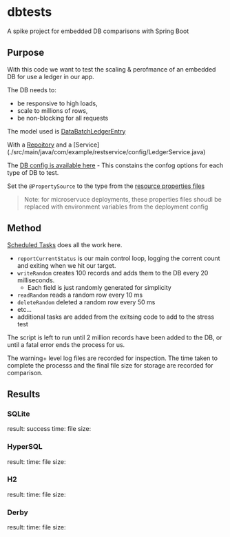 # dbtests

A spike project for embedded DB comparisons with Spring Boot

## Purpose

With this code we want to test the scaling & perofmance of an embedded DB for use a ledger in our app.

The DB needs to:

* be responsive to high loads,
* scale to millions of rows,
* be non-blocking for all requests

The model used is [DataBatchLedgerEntry](./src/main/java/com/example/restservice/models/DataBatchLedgerEntry.java)

With a [Repoitory](./src/main/java/com/example/restservice/config/DataBatchLedgerRepository.java)
and a [Service] (./src/main/java/com/example/restservice/config/LedgerService.java)

The [DB config is available here](./src/main/java/com/example/restservice/config/DbConfig.java) - This constains the confog options for each type of DB to test.

Set the `@PropertySource` to the type from the [resource properties files](./src/main/resources)

> Note: for microservuce deployments, these properties files shoudl be replaced with environment variables from the deployment config
>

## Method

[Scheduled Tasks](./src/main/java/com/example/restservice/schedulingtasks/ScheduledTasks.java)
does all the work here.

* `reportCurrentStatus` is our main control loop, logging the corrent count and exiting when we hit our target.
* `writeRandom` creates 100 records and adds them to the DB every 20 milliseconds.
  * Each field is just randomly generated for simplicity
* `readRandom` reads a random row every 10 ms
* `deleteRandom` deleted a random row every 50 ms
* etc...
* additional tasks are added from the exitsing code to add to the stress test

The script is left to run until 2 million records have been added to the DB, or until a fatal error ends the process for us.

The warning+ level log files are recorded for inspection.
The time taken to complete the processs and the final file size for storage are recorded for comparison.

## Results

### SQLite

result: success
time:
file size:

### HyperSQL

result: 
time:
file size:

### H2

result: 
time:
file size:

### Derby

result: 
time:
file size:
